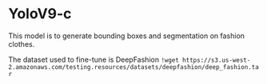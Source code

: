 # YoloV9-c
This model is to generate bounding boxes and segmentation on fashion clothes.

The dataset used to fine-tune is DeepFashion
```!wget https://s3.us-west-2.amazonaws.com/testing.resources/datasets/deepfashion/deep_fashion.tar```
